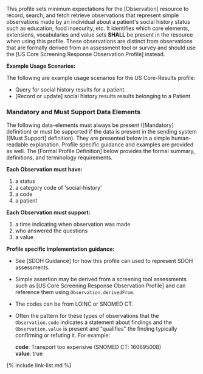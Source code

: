 
﻿This profile sets minimum expectations for the [Observation] resource to record, search, and fetch retrieve observations that represent simple observations made by an individual about a patient's social history status such as education, food insecurity, etc.   It identifies which core elements, extensions, vocabularies and value sets **SHALL** be present in the resource when using this profile.  These observations are distinct from observations that are formally derived from an assessment tool or survey and should use the [US Core Screening Response Observation Profile] instead.

**Example Usage Scenarios:**

The following are example usage scenarios for the US Core-Results profile:

-   Query for social history results for a patient.
-  [Record or update] social history results results belonging to a Patient

### Mandatory and Must Support Data Elements


The following data-elements must always be present ([Mandatory] definition) or must be supported if the data is present in the sending system ([Must Support] definition). They are presented below in a simple human-readable explanation.  Profile specific guidance and examples are provided as well.  The [Formal Profile Definition] below provides the  formal summary, definitions, and  terminology requirements.

**Each Observation must have:**

1. a status
1. a category code of 'social-history'
1. a code
1. a patient

**Each Observation must support:**

1. a time indicating when observation was made
1. who answered the questions
3. a value

**Profile specific implementation guidance:**
- See [SDOH Guidance] for how this profile can used to represent SDOH assessments.
- Simple assertion may be derived from a screening tool assessments such as [US Core Screening Response Observation Profile]  and can reference them using `Observation.derivedFrom`.

- The codes can be from LOINC or SNOMED CT.
- Often the pattern for these types of observations that the `Observation.code` indicates a statement about findings and the `Observation.value` is present and "qualifies" the finding typically confirming or refuting it. For example:

  **code**: Transport too expensive (SNOMED CT: 160695008)  
  **value**: true

{% include link-list.md %}

